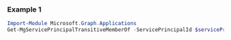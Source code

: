 ### Example 1
``` powershell
Import-Module Microsoft.Graph.Applications
Get-MgServicePrincipalTransitiveMemberOf -ServicePrincipalId $servicePrincipalId
```
